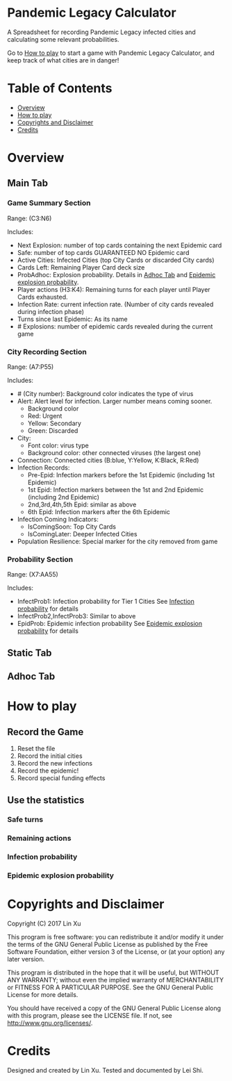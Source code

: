 # Pandemic Legacy Calculator
A Spreadsheet for recording Pandemic Legacy infected cities and calculating some relevant probabilities.

Go to [How to play](#how-to-play) to start a game with Pandemic Legacy Calculator, and keep track of what cities are
in danger!

# Table of Contents
- [Overview](#overview)
- [How to play](#how-to-play)
- [Copyrights and Disclaimer](#copyrights-and-disclaimer)
- [Credits](#credits)

# Overview

## Main Tab

### Game Summary Section
Range: (C3:N6)

Includes:

- Next Explosion: number of top cards containing the next Epidemic card
- Safe: number of top cards GUARANTEED NO Epidemic card
- Active Cities: Infected Cities (top City Cards or discarded City cards)
- Cards Left: Remaining Player Card deck size
- ProbAdhoc: Explosion probability. Details in [Adhoc Tab](#adhoc-tab) and [Epidemic explosion probability](###epidemic-explosion-probability).
- Player actions (H3:K4): Remaining turns for each player until Player Cards exhausted.
- Infection Rate: current infection rate. (Number of city cards revealed during infection phase)
- Turns since last Epidemic: As its name
- \# Explosions: number of epidemic cards revealed during the current game

### City Recording Section
Range: (A7:P55)

Includes:

- \# (City number): Background color indicates the type of virus
- Alert: Alert level for infection. Larger number means coming sooner. 
  * Background color 
  + Red: Urgent
  + Yellow: Secondary
  + Green: Discarded
- City: 
  * Font color: virus type
  * Background color: other connected viruses (the largest one)
- Connection: Connected cities (B:blue, Y:Yellow, K:Black, R:Red)
- Infection Records:
  - Pre-Epid: Infection markers before the 1st Epidemic (including 1st Epidemic)
  - 1st Epid: Infection markers between the 1st and 2nd Epidemic (including 2nd Epidemic)
  - 2nd,3rd,4th,5th Epid: similar as above
  - 6th Epid: Infection markers after the 6th Epidemic
- Infection Coming Indicators:
  - IsComingSoon: Top City Cards
  - IsComingLater: Deeper Infected Cities
- Population Resilience: Special marker for the city removed from game


### Probability Section
Range: (X7:AA55)

Includes:

- InfectProb1: Infection probability for Tier 1 Cities
  See [Infection probability](###infection-probability) for details
- InfectProb2,InfectProb3: Similar to above
- EpidProb: Epidemic infection probability
  See [Epidemic explosion probability](###epidemic-explosion-probability) for details

## Static Tab

## Adhoc Tab

# How to play

## Record the Game

1. Reset the file
2. Record the initial cities
3. Record the new infections
4. Record the epidemic!
5. Record special funding effects

## Use the statistics

### Safe turns
### Remaining actions
### Infection probability
### Epidemic explosion probability

# Copyrights and Disclaimer
Copyright (C) 2017 Lin Xu 

This program is free software: you can redistribute it and/or modify
it under the terms of the GNU General Public License as published by
the Free Software Foundation, either version 3 of the License, or
(at your option) any later version.

This program is distributed in the hope that it will be useful,
but WITHOUT ANY WARRANTY; without even the implied warranty of
MERCHANTABILITY or FITNESS FOR A PARTICULAR PURPOSE.  See the
GNU General Public License for more details.

You should have received a copy of the GNU General Public License
along with this program, please see the LICENSE file. If not, see 
<http://www.gnu.org/licenses/>.

# Credits
Designed and created by Lin Xu. Tested and documented by Lei Shi. 
